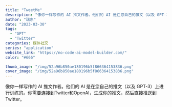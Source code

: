 ```yaml
---
title: "TweetMe"
description: "像你一样写作的 AI 推文作者。他们的 AI 是在您自己的推文（以及 GPT-3）上进行训练的。你需要连接到Twitte"
author: "瑞东"
date: "2023-03-30"
tags:
  - "GPT"
  - "Twitter"
categories: 媒体社交
series: "application"
website_link: "https://no-code-ai-model-builder.com/"
color: "#666"

thumb_image: "/img/52a96b850ae180196b5f866364153836.png"
cover_image: "/img/52a96b850ae180196b5f866364153836.png"
---
```


像你一样写作的 AI 推文作者。他们的 AI 是在您自己的推文（以及 GPT-3）上进行训练的。你需要连接到Twitter和OpenAI，生成你的推文，然后直接推送到Twitter。 